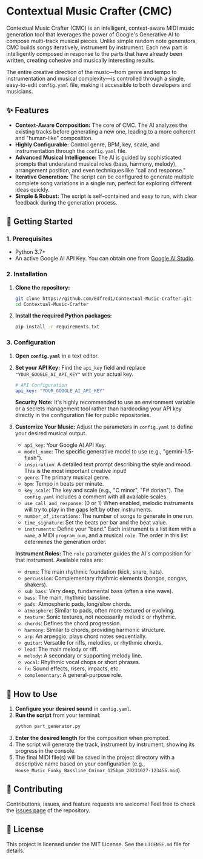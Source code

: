 # Contextual Music Crafter (CMC)

Contextual Music Crafter (CMC) is an intelligent, context-aware MIDI music generation tool that leverages the power of Google's Generative AI to compose multi-track musical pieces. Unlike simple random note generators, CMC builds songs iteratively, instrument by instrument. Each new part is intelligently composed in response to the parts that have already been written, creating cohesive and musically interesting results.

The entire creative direction of the music—from genre and tempo to instrumentation and musical complexity—is controlled through a single, easy-to-edit `config.yaml` file, making it accessible to both developers and musicians.

## ✨ Features

-   **Context-Aware Composition:** The core of CMC. The AI analyzes the existing tracks before generating a new one, leading to a more coherent and "human-like" composition.
-   **Highly Configurable:** Control genre, BPM, key, scale, and instrumentation through the `config.yaml` file.
-   **Advanced Musical Intelligence:** The AI is guided by sophisticated prompts that understand musical roles (bass, harmony, melody), arrangement position, and even techniques like "call and response."
-   **Iterative Generation:** The script can be configured to generate multiple complete song variations in a single run, perfect for exploring different ideas quickly.
-   **Simple & Robust:** The script is self-contained and easy to run, with clear feedback during the generation process.

## 🚀 Getting Started

### 1. Prerequisites

-   Python 3.7+
-   An active Google AI API Key. You can obtain one from [Google AI Studio](https://aistudio.google.com/app/apikey).

### 2. Installation

1.  **Clone the repository:**
    ```bash
    git clone https://github.com/Edfred1/Contextual-Music-Crafter.git
    cd Contextual-Music-Crafter
    ```

2.  **Install the required Python packages:**
    ```bash
    pip install -r requirements.txt
    ```

### 3. Configuration

1.  **Open `config.yaml`** in a text editor.

2.  **Set your API Key:**
    Find the `api_key` field and replace `"YOUR_GOOGLE_AI_API_KEY"` with your actual key.
    ```yaml
    # API Configuration
    api_key: "YOUR_GOOGLE_AI_API_KEY"
    ```
    **Security Note:** It's highly recommended to use an environment variable or a secrets management tool rather than hardcoding your API key directly in the configuration file for public repositories.

3.  **Customize Your Music:**
    Adjust the parameters in `config.yaml` to define your desired musical output.

    -   `api_key`: Your Google AI API Key.
    -   `model_name`: The specific generative model to use (e.g., "gemini-1.5-flash").
    -   `inspiration`: A detailed text prompt describing the style and mood. This is the most important creative input!
    -   `genre`: The primary musical genre.
    -   `bpm`: Tempo in beats per minute.
    -   `key_scale`: The key and scale (e.g., "C minor", "F# dorian"). The `config.yaml` includes a comment with all available scales.
    -   `use_call_and_response`: (0 or 1) When enabled, melodic instruments will try to play in the gaps left by other instruments.
    -   `number_of_iterations`: The number of songs to generate in one run.
    -   `time_signature`: Set the beats per bar and the beat value.
    -   `instruments`: Define your "band." Each instrument is a list item with a `name`, a MIDI `program_num`, and a musical `role`. The order in this list determines the generation order.

    **Instrument Roles:**
    The `role` parameter guides the AI's composition for that instrument. Available roles are:
    -   `drums`: The main rhythmic foundation (kick, snare, hats).
    -   `percussion`: Complementary rhythmic elements (bongos, congas, shakers).
    -   `sub_bass`: Very deep, fundamental bass (often a sine wave).
    -   `bass`: The main, rhythmic bassline.
    -   `pads`: Atmospheric pads, long/slow chords.
    -   `atmosphere`: Similar to pads, often more textured or evolving.
    -   `texture`: Sonic textures, not necessarily melodic or rhythmic.
    -   `chords`: Defines the chord progression.
    -   `harmony`: Similar to chords, providing harmonic structure.
    -   `arp`: An arpeggio; plays chord notes sequentially.
    -   `guitar`: Versatile for riffs, melodies, or rhythmic chords.
    -   `lead`: The main melody or riff.
    -   `melody`: A secondary or supporting melody line.
    -   `vocal`: Rhythmic vocal chops or short phrases.
    -   `fx`: Sound effects, risers, impacts, etc.
    -   `complementary`: A general-purpose role.

## 🎹 How to Use

1.  **Configure your desired sound** in `config.yaml`.
2.  **Run the script** from your terminal:
    ```bash
    python part_generator.py
    ```
3.  **Enter the desired length** for the composition when prompted.
4.  The script will generate the track, instrument by instrument, showing its progress in the console.
5.  The final MIDI file(s) will be saved in the project directory with a descriptive name based on your configuration (e.g., `House_Music_Funky_Bassline_Cminor_125bpm_20231027-123456.mid`).

## 🤝 Contributing

Contributions, issues, and feature requests are welcome! Feel free to check the [issues page](https://github.com/Edfred1/Contextual-Music-Crafter/issues) of the repository.

## 📄 License

This project is licensed under the MIT License. See the `LICENSE.md` file for details. 